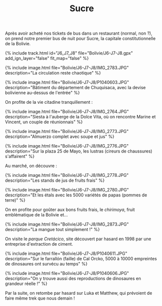 ﻿---
title: "Sucre"
permalink: /Bolivie/J6-J7-J8/
sidebar:
  nav: "bolivie"
enable_tracks: true
---

Après avoir acheté nos tickets de bus dans un restaurant (normal, non ?), on prend notre premier bus de nuit pour Sucre, la capitale constitutionnelle de la Bolivie.

{% include track.html id="J6_J7_J8" file="Bolivie/J6-J7-J8.gpx" add_ign_layer="false" fit_map="false" %}

{% include image.html file="Bolivie/J6-J7-J8/IMG_2783.JPG" description="La circulation reste chaotique" %}

{% include image.html file="Bolivie/J6-J7-J8/P1040603.JPG" description="Bâtiment du département de Chuquisaca, avec la devise bolivienne au-dessus de l'entrée" %}

On profite de la vie citadine tranquillement :

{% include image.html file="Bolivie/J6-J7-J8/IMG_2764.JPG" description="Siesta à l'auberge de la Dolce Vita, où on rencontre Marine et Vincent, un couple de réunionnais" %}

{% include image.html file="Bolivie/J6-J7-J8/IMG_2773.JPG" description="Almuerzo complet avec soupe et jus" %}

{% include image.html file="Bolivie/J6-J7-J8/IMG_2776.JPG" description="Sur la plaza 25 de Mayo, les lustras (cireurs de chaussures) s'affairent" %}

Au marché, on découvre :

{% include image.html file="Bolivie/J6-J7-J8/IMG_2778.JPG" description="Les stands de jus de fruits frais" %}

{% include image.html file="Bolivie/J6-J7-J8/IMG_2780.JPG" description="Et les étals avec les 5000 variétés de papas (pommes de terre)" %}

On en profite pour goûter aux bons fruits frais, le *chirimoya*, fruit emblématique de la Bolivie et...

{% include image.html file="Bolivie/J6-J7-J8/IMG_2873.JPG" description="La mangue tout simplement !" %}

On visite le *parque Cretácico*, site découvert par hasard en 1998 par une entreprise d'extraction de ciment.

{% include image.html file="Bolivie/J6-J7-J8/P1040611.JPG" description="Sur le farrallón (faille) de Cal Orcko, 5000 à 10000 empreintes de dinosaures ont survécu au temps" %}

{% include image.html file="Bolivie/J6-J7-J8/P1040606.JPG" description="On y trouve aussi des reproductions de dinosaures en grandeur réelle !" %}

Par la suite, on retombe par hasard sur Luka et Matthew, qui prévoient de faire même trek que nous demain !
